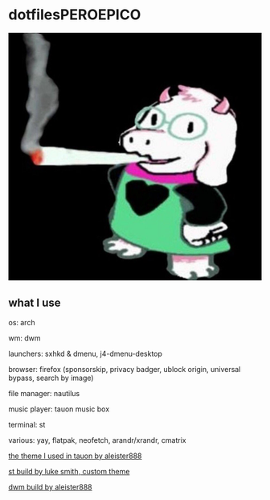 # dotfilesPEROEPICO

![Image](https://raw.githubusercontent.com/Suukiro/dotfilesperoepico/main/ralseiporraco.jpg)

## what I use

os: arch

wm: dwm

launchers: sxhkd & dmenu, j4-dmenu-desktop

browser: firefox (sponsorskip, privacy badger, ublock origin, universal bypass, search by image)

file manager: nautilus

music player: tauon music box

terminal: st

various: yay, flatpak, neofetch, arandr/xrandr, cmatrix

[the theme I used in tauon by aleister888](https://github.com/Taiko2k/TauonMusicBox/discussions/461#discussioncomment-714382)

[st build by luke smith, custom theme](https://github.com/lukesmithxyz/st)

[dwm build by aleister888](https://github.com/aleister888/dotfiles/tree/main/dwm)
